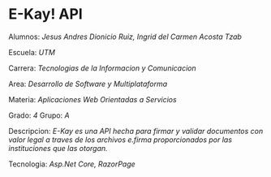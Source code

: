 # E-Kay! API

Alumnos: *Jesus Andres Dionicio Ruiz, Ingrid del Carmen Acosta Tzab*

Escuela: *UTM*

Carrera: *Tecnologias de la Informacion y Comunicacion* 

Area: *Desarrollo de Software y Multiplataforma*

Materia: *Aplicaciones Web Orientadas a Servicios*

Grado: *4* Grupo: *A*

Descripcion: *E-Kay es una API hecha para firmar y validar documentos con valor legal a traves de los archivos e.firma proporcionados por las instituciones que las otorgan.*

Tecnologia: *Asp.Net Core, RazorPage*
